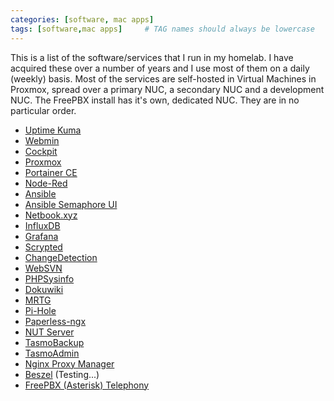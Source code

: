 ```yaml
---
categories: [software, mac apps]
tags: [software,mac apps]     # TAG names should always be lowercase
---
```


This is a list of the software/services that I run in my homelab.
I have acquired these over a number of years and I use most of them on a daily (weekly) basis.
Most of the services are self-hosted in Virtual Machines in Proxmox, spread over a primary NUC, a secondary NUC and a development NUC. The FreePBX install has it's own, dedicated NUC.
They are in no particular order.

- [Uptime Kuma](https://uptime.kuma.pet/)
- [Webmin](https://webmin.com/)
- [Cockpit](https://cockpit-project.org/)
- [Proxmox](https://www.proxmox.com/en/)
- [Portainer CE](https://www.portainer.io/)
- [Node-Red](https://nodered.org/)
- [Ansible](https://www.ansible.com/)
- [Ansible Semaphore UI](https://semaphoreui.com/)
- [Netbook.xyz](https://netboot.xyz/)
- [InfluxDB](https://www.influxdata.com/downloads/)
- [Grafana](https://grafana.com/get/?tab=self-managed)
- [Scrypted](https://www.scrypted.app/)
- [ChangeDetection](https://changedetection.io/)
- [WebSVN](https://websvnphp.github.io/)
- [PHPSysinfo](https://phpsysinfo.github.io/phpsysinfo/)
- [Dokuwiki](https://www.dokuwiki.org/dokuwiki)
- [MRTG](https://oss.oetiker.ch/mrtg/)
- [Pi-Hole](https://pi-hole.net/)
- [Paperless-ngx](https://docs.paperless-ngx.com/)
- [NUT Server](https://networkupstools.org/)
- [TasmoBackup](https://github.com/danmed/TasmoBackupV1)
- [TasmoAdmin](https://tasmota.github.io/docs/TasmoAdmin/)
- [Nginx Proxy Manager](https://nginxproxymanager.com/)
- [Beszel](https://noted.lol/beszel/) (Testing...)
- [FreePBX (Asterisk) Telephony](https://www.freepbx.org/)
